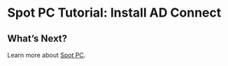 <meta name="robots" content="noindex">

# Spot PC Tutorial: Install AD Connect

## What’s Next?

Learn more about [Spot PC](spot-pc/).
